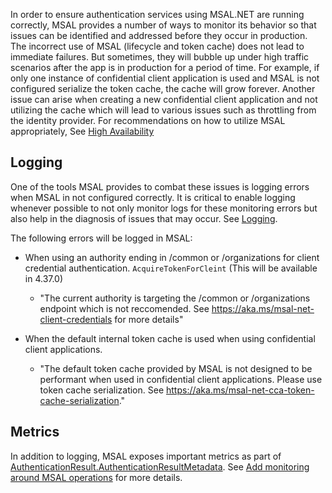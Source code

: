 In order to ensure authentication services using MSAL.NET are running correctly, MSAL provides a number of ways to monitor its behavior so that issues can be identified and addressed before they occur in production. The incorrect use of MSAL (lifecycle and token cache) does not lead to immediate failures. But sometimes, they will bubble up under high traffic scenarios after the app is in production for a period of time. For example, if only one instance of confidential client application is used and MSAL is not configured serialize the token cache, the cache will grow forever. Another issue can arise when creating a new confidential client application and not utilizing the cache which will lead to various issues such as throttling from the identity provider. For recommendations on how to utilize MSAL appropriately, See [High Availability](https://github.com/AzureAD/microsoft-authentication-library-for-dotnet/wiki/High-availability#add-monitoring-around-msal-operations)

## Logging

One of the tools MSAL provides to combat these issues is logging errors when MSAL in not configured correctly. It is critical to enable logging whenever possible to not only monitor logs for these monitoring errors but also help in the diagnosis of issues that may occur. See [Logging](https://github.com/AzureAD/microsoft-authentication-library-for-dotnet/wiki/logging).

The following errors will be logged in MSAL:

- When using an authority ending in /common or /organizations for client credential authentication. `AcquireTokenForCleint` (This will be available in 4.37.0)

  - "The current authority is targeting the /common or /organizations endpoint which is not reccomended. See https://aka.ms/msal-net-client-credentials for more details"

- When the default internal token cache is used when using confidential client applications.

  - "The default token cache provided by MSAL is not designed to be performant when used in confidential client applications. Please use token cache serialization. See https://aka.ms/msal-net-cca-token-cache-serialization."

## Metrics

In addition to logging, MSAL exposes important metrics as part of [AuthenticationResult.AuthenticationResultMetadata](https://github.com/AzureAD/microsoft-authentication-library-for-dotnet/blob/master/src/client/Microsoft.Identity.Client/AuthenticationResultMetadata.cs#L9). See [Add monitoring around MSAL operations](https://github.com/AzureAD/microsoft-authentication-library-for-dotnet/wiki/High-availability#add-monitoring-around-msal-operations) for more details.
